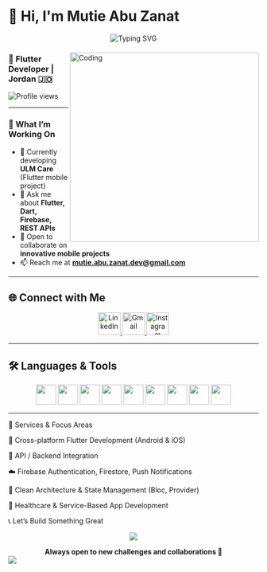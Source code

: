 # 👋 Hi, I'm Mutie Abu Zanat

<div align="center" style="margin-bottom: 20px;">
  <img src="https://readme-typing-svg.herokuapp.com?font=Fira+Code&weight=600&size=28&duration=3000&pause=1000&color=FF6F61&center=true&vCenter=true&width=600&lines=Flutter+Mobile+Developer;Building+High-Quality+Android+%26+iOS+Apps;Passionate+about+Clean+Code+%26+UI/UX" alt="Typing SVG" />
</div>

<img align="right" alt="Coding" width="380" src="https://media.giphy.com/media/qgQUggAC3Pfv687qPC/giphy.gif">

### 📱 Flutter Developer | Jordan 🇯🇴

![Profile views](https://komarev.com/ghpvc/?username=mutie3E&label=Profile%20views&color=0e75b6&style=flat)

---

### 🚀 What I’m Working On
- 🔭 Currently developing **ULM Care** (Flutter mobile project)  
- 💬 Ask me about **Flutter, Dart, Firebase, REST APIs**  
- 👯 Open to collaborate on **innovative mobile projects**  
- 📫 Reach me at **mutie.abu.zanat.dev@gmail.com**

---

## 🌐 Connect with Me
<p align="center">
  <a href="https://www.linkedin.com/in/mutie3az" target="_blank">
    <img src="https://cdn.jsdelivr.net/gh/devicons/devicon/icons/linkedin/linkedin-original.svg" alt="LinkedIn" width="45" height="45"/>
  </a>
  <a href="mailto:mutie.abu.zanat.dev@gmail.com" target="_blank">
    <img src="https://upload.wikimedia.org/wikipedia/commons/7/7e/Gmail_icon_%282020%29.svg" alt="Gmail" width="45" height="45"/>
  </a>
  <a href="https://www.instagram.com/mutie_az" target="_blank">
    <img src="https://upload.wikimedia.org/wikipedia/commons/a/a5/Instagram_icon.png" alt="Instagram" width="45" height="45"/>
  </a>
</p>

---

## 🛠 Languages & Tools
<p align="center">
  <img src="https://cdn.jsdelivr.net/gh/devicons/devicon/icons/flutter/flutter-original.svg" width="40" height="40"/>
  <img src="https://cdn.jsdelivr.net/gh/devicons/devicon/icons/dart/dart-original.svg" width="40" height="40"/>
  <img src="https://cdn.jsdelivr.net/gh/devicons/devicon/icons/firebase/firebase-plain.svg" width="40" height="40"/>
  <img src="https://cdn.jsdelivr.net/gh/devicons/devicon/icons/git/git-original.svg" width="40" height="40"/>
  <img src="https://cdn.jsdelivr.net/gh/devicons/devicon/icons/github/github-original.svg" width="40" height="40"/>
  <img src="https://cdn.jsdelivr.net/gh/devicons/devicon/icons/vscode/vscode-original.svg" width="40" height="40"/>
  <img src="https://cdn.jsdelivr.net/gh/devicons/devicon/icons/androidstudio/androidstudio-original.svg" width="40" height="40"/>
  <img src="https://cdn.jsdelivr.net/gh/devicons/devicon/icons/postman/postman-original.svg" width="40" height="40"/>
  <img src="https://cdn.jsdelivr.net/gh/devicons/devicon/icons/sqlite/sqlite-original.svg" width="40" height="40"/>
</p>

---

💼 Services & Focus Areas

📱 Cross-platform Flutter Development (Android & iOS)

🔗 API / Backend Integration

☁️ Firebase Authentication, Firestore, Push Notifications

🧠 Clean Architecture & State Management (Bloc, Provider)

🏥 Healthcare & Service-Based App Development

📞 Let’s Build Something Great
<p align="center"> <a href="mailto:mutie.abu.zanat.dev@gmail.com"> <img src="https://img.shields.io/badge/Email_Me-D14836?style=for-the-badge&logo=gmail&logoColor=white" /> </a> </p> <div align="center"> <b>Always open to new challenges and collaborations 🚀</b> </div> <img src="https://raw.githubusercontent.com/Trilokia/Trilokia/379277808c61ef204768a61bbc5d25bc7798ccf1/bottom_header.svg" />
